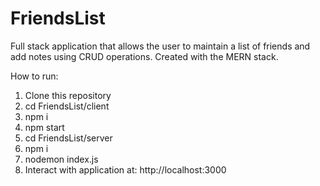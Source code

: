 # FriendsList

Full stack application that allows the user to maintain a list of friends and add notes using CRUD operations. Created with the MERN stack.

How to run:
1. Clone this repository
2. cd FriendsList/client
3. npm i
4. npm start
7. cd FriendsList/server
8. npm i
9. nodemon index.js
11. Interact with application at: http://localhost:3000
